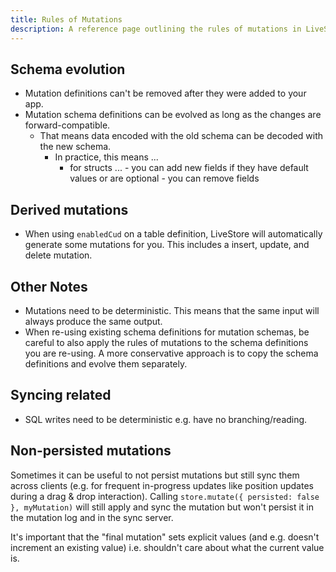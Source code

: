 ```yaml
---
title: Rules of Mutations
description: A reference page outlining the rules of mutations in LiveStore
---
```


## Schema evolution

- Mutation definitions can't be removed after they were added to your app.
- Mutation schema definitions can be evolved as long as the changes are forward-compatible.
  - That means data encoded with the old schema can be decoded with the new schema.
	- In practice, this means ...
	  - for structs ...
			- you can add new fields if they have default values or are optional
			- you can remove fields

## Derived mutations

- When using `enabledCud` on a table definition, LiveStore will automatically generate some mutations for you. This includes a insert, update, and delete mutation.

## Other Notes

- Mutations need to be deterministic. This means that the same input will always produce the same output.
- When re-using existing schema definitions for mutation schemas, be careful to also apply the rules of mutations to the schema definitions you are re-using. A more conservative approach is to copy the schema definitions and evolve them separately.

## Syncing related

- SQL writes need to be deterministic e.g. have no branching/reading.

## Non-persisted mutations

Sometimes it can be useful to not persist mutations but still sync them across clients (e.g. for frequent in-progress updates like position updates during a drag & drop interaction). Calling `store.mutate({ persisted: false }, myMutation)` will still apply and sync the mutation but won't persist it in the mutation log and in the sync server.

It's important that the "final mutation" sets explicit values (and e.g. doesn't increment an existing value) i.e. shouldn't care about what the current value is.